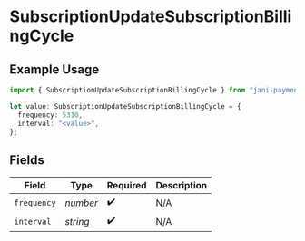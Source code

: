 # SubscriptionUpdateSubscriptionBillingCycle

## Example Usage

```typescript
import { SubscriptionUpdateSubscriptionBillingCycle } from "jani-payments/models/operations";

let value: SubscriptionUpdateSubscriptionBillingCycle = {
  frequency: 5310,
  interval: "<value>",
};
```

## Fields

| Field              | Type               | Required           | Description        |
| ------------------ | ------------------ | ------------------ | ------------------ |
| `frequency`        | *number*           | :heavy_check_mark: | N/A                |
| `interval`         | *string*           | :heavy_check_mark: | N/A                |